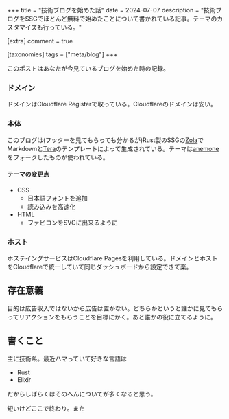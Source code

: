 +++
title = "技術ブログを始めた話"
date = 2024-07-07
description = "技術ブログをSSGでほとんど無料で始めたことについて書かれている記事。テーマのカスタマイズも行っている。"

[extra]
comment = true

[taxonomies]
tags = ["meta/blog"]
+++

このポストはあなたが今見ているブログを始めた時の記録。

### ドメイン

ドメインはCloudflare Registerで取っている。Cloudflareのドメインは安い。

### 本体

このブログは(フッターを見てもらっても分かるが)Rust製のSSGの[Zola](https://getzola.org/)でMarkdownと[Tera](https://keats.github.io/tera/)のテンプレートによって生成されている。テーマは[anemone](https://github.com/Speyll/anemone)をフォークしたものが使われている。

#### テーマの変更点

- CSS
  - 日本語フォントを追加
  - 読み込みを高速化
- HTML
  - ファビコンをSVGに出来るように

### ホスト

ホステイングサービスはCloudflare Pagesを利用している。ドメインとホストをCloudflareで統一していて同じダッシュボードから設定できて楽。

## 存在意義

目的は広告収入ではないから広告は置かない。どちらかというと誰かに見てもらってリアクションをもらうことを目標にかく。あと誰かの役に立てるように。

## 書くこと

主に技術系。最近ハマっていて好きな言語は

- Rust
- Elixir

だからしばらくはそのへんについてが多くなると思う。

短いけどここで終わり。また
